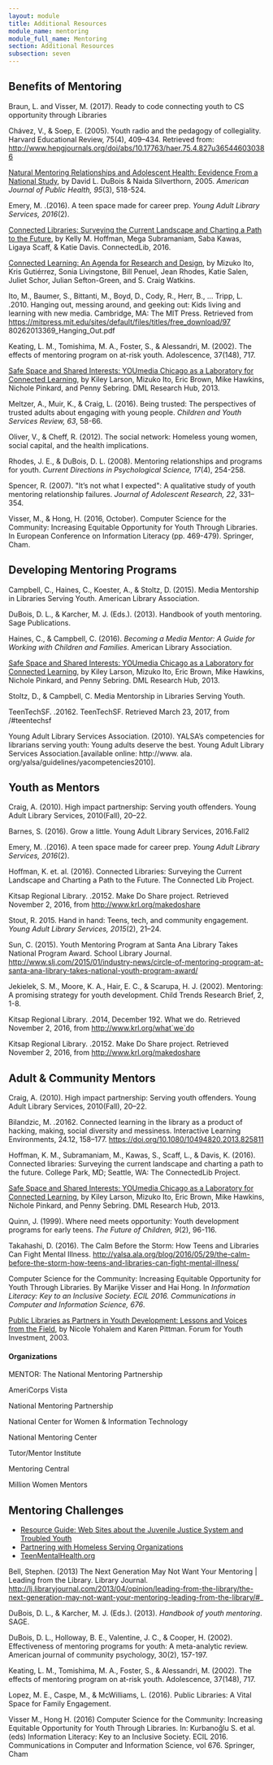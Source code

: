```yaml
---
layout: module
title: Additional Resources
module_name: mentoring
module_full_name: Mentoring
section: Additional Resources
subsection: seven
---
```


## Benefits of Mentoring

Braun, L. and Visser, M. (2017). Ready to code connecting youth to CS opportunity through Libraries 

Chávez, V., & Soep, E. (2005). Youth radio and the pedagogy of collegiality. Harvard Educational Review, 75(4), 409–434. Retrieved from: http://www.hepgjournals.org/doi/abs/10.17763/haer.75.4.827u365446030386 

[Natural Mentoring Relationships and Adolescent Health: Eevidence From a National Study](https://www.ncbi.nlm.nih.gov/pmc/articles/PMC1449212/), by David L. DuBois & Naida Silverthorn, 2005. _American Journal of Public Health, 95_(3), 518-524. 

Emery, M. .(2016). A teen space made for career prep. _Young Adult Library Services, 2016_(2). 

[Connected Libraries: Surveying the Current Landscape and Charting a Path to the Future](https://connectedlib.ischool.uw.edu/connected-learning-in-libraries), by Kelly M. Hoffman, Mega Subramaniam, Saba Kawas, Ligaya Scaff, & Katie Davis. ConnectedLib, 2016. 

[Connected Learning: An Agenda for Research and Design](https://dmlhub.net/publications/connected-learning-agenda-for-research-and-design/), by Mizuko Ito, Kris Gutiérrez, Sonia Livingstone, Bill Penuel, Jean Rhodes, Katie Salen, Juliet Schor, Julian Sefton-Green, and S. Craig Watkins. 

Ito, M., Baumer, S., Bittanti, M., Boyd, D., Cody, R., Herr, B., … Tripp, L. .2010. Hanging out, messing around, and geeking out: Kids living and learning with new media. Cambridge, MA: The MIT Press. Retrieved from https://mitpress.mit.edu/sites/default/files/titles/free_download/97 80262013369_Hanging_Out.pdf 

Keating, L. M., Tomishima, M. A., Foster, S., & Alessandri, M. (2002). The effects of mentoring program on at-risk youth. Adolescence, 37(148), 717. 

[Safe Space and Shared Interests: YOUmedia Chicago as a Laboratory for Connected Learning](https://dmlhub.net/publications/safe-space-and-shared-interests-youmedia-chicago-laboratory-connected-learning/), by Kiley Larson, Mizuko Ito, Eric Brown, Mike Hawkins, Nichole Pinkard, and Penny Sebring. DML Research Hub, 2013.

Meltzer, A., Muir, K., & Craig, L. (2016). Being trusted: The perspectives of trusted adults about engaging with young people. _Children and Youth Services Review, 63_, 58-66.

Oliver, V., & Cheff, R. (2012). The social network: Homeless young women, social capital, and the health implications.   

Rhodes, J. E., & DuBois, D. L. (2008). Mentoring relationships and programs for youth. _Current Directions in Psychological Science, 17_(4), 254-258.

Spencer, R. (2007). "It’s not what I expected": A qualitative study of youth mentoring relationship failures. _Journal of Adolescent Research, 22_, 331–354. 

Visser, M., & Hong, H. (2016, October). Computer Science for the Community: Increasing Equitable Opportunity for Youth Through Libraries. In European Conference on Information Literacy (pp. 469-479). Springer, Cham. 

## Developing Mentoring Programs

Campbell, C., Haines, C., Koester, A., & Stoltz, D. (2015). Media Mentorship in Libraries Serving Youth. American Library Association. 

DuBois, D. L., & Karcher, M. J. (Eds.). (2013). Handbook of youth mentoring. Sage Publications. 

Haines, C., & Campbell, C. (2016). _Becoming a Media Mentor: A Guide for Working with Children and Families_. American Library Association.

[Safe Space and Shared Interests: YOUmedia Chicago as a Laboratory for Connected Learning](https://dmlhub.net/publications/safe-space-and-shared-interests-youmedia-chicago-laboratory-connected-learning/), by Kiley Larson, Mizuko Ito, Eric Brown, Mike Hawkins, Nichole Pinkard, and Penny Sebring. DML Research Hub, 2013.

Stoltz, D., & Campbell, C. Media Mentorship in Libraries Serving Youth. 

TeenTechSF. .20162. TeenTechSF. Retrieved March 23, 2017, from /#teentechsf 

Young Adult Library Services Association. (2010). YALSA’s competencies for librarians serving youth: Young adults deserve the best. Young Adult Library Services Association.[available online: http://www. ala. org/yalsa/guidelines/yacompetencies2010].

## Youth as Mentors

Craig, A. (2010). High impact partnership: Serving youth offenders. Young Adult Library Services, 2010(Fall), 20–22. 

Barnes, S. (2016). Grow a little. Young Adult Library Services, 2016.Fall2 

Emery, M. .(2016). A teen space made for career prep. _Young Adult Library Services, 2016_(2).

Hoffman, K. et. al. (2016). Connected Libraries: Surveying the Current Landscape and Charting a Path to the Future. The Connected Lib Project.  

Kitsap Regional Library. .20152. Make Do Share project. Retrieved November 2, 2016, from http://www.krl.org/makedoshare 

Stout, R. 2015. Hand in hand: Teens, tech, and community engagement. _Young Adult Library Services, 2015_(2), 21–24.

Sun, C. (2015). Youth Mentoring Program at Santa Ana Library Takes National Program Award. School Library Journal. http://www.slj.com/2015/01/industry-news/circle-of-mentoring-program-at-santa-ana-library-takes-national-youth-program-award/ 

Jekielek, S. M., Moore, K. A., Hair, E. C., & Scarupa, H. J. (2002). Mentoring: A promising strategy for youth development. Child Trends Research Brief, 2, 1-8. 

Kitsap Regional Library. .2014, December 192. What we do. Retrieved November 2, 2016, from http://www.krl.org/what`we`do 

Kitsap Regional Library. .20152. Make Do Share project. Retrieved November 2, 2016, from http://www.krl.org/makedoshare 

## Adult & Community Mentors

Craig, A. (2010). High impact partnership: Serving youth offenders. Young Adult Library Services, 2010(Fall), 20–22. 

Bilandzic, M. .20162. Connected learning in the library as a product of hacking, making, social diversity and messiness. Interactive Learning Environments, 24.12, 158–177. https://doi.org/10.1080/10494820.2013.825811 

Hoffman, K. M., Subramaniam, M., Kawas, S., Scaff, L., & Davis, K. (2016). Connected libraries: Surveying the current landscape and charting a path to the future. College Park, MD; Seattle, WA: The ConnectedLib Project. 

[Safe Space and Shared Interests: YOUmedia Chicago as a Laboratory for Connected Learning](https://dmlhub.net/publications/safe-space-and-shared-interests-youmedia-chicago-laboratory-connected-learning/), by Kiley Larson, Mizuko Ito, Eric Brown, Mike Hawkins, Nichole Pinkard, and Penny Sebring. DML Research Hub, 2013.

Quinn, J. (1999). Where need meets opportunity: Youth development programs for early teens. _The Future of Children, 9_(2), 96-116. 

Takahashi, D. (2016). The Calm Before the Storm: How Teens and Libraries Can Fight Mental Illness. http://yalsa.ala.org/blog/2016/05/29/the-calm-before-the-storm-how-teens-and-libraries-can-fight-mental-illness/ 

Computer Science for the Community: Increasing Equitable Opportunity for Youth Through Libraries. By Marijke Visser and Hai Hong. In _Information Literacy: Key to an Inclusive Society. ECIL 2016. Communications in Computer and Information Science, 676_. 

[Public Libraries as Partners in Youth Development: Lessons and Voices from the Field](http://forumfyi.org/files/PublicLibrariesYD.pdf), by Nicole Yohalem and Karen Pittman. Forum for Youth Investment, 2003.

#### Organizations 

MENTOR: The National Mentoring Partnership 

AmeriCorps Vista 

National Mentoring Partnership 

National Center for Women & Information Technology  

National Mentoring Center 

Tutor/Mentor Institute 

Mentoring Central 

Million Women Mentors

## Mentoring Challenges

<ul>
<li><a href="">Resource Guide: Web Sites about the Juvenile Justice System and Troubled Youth</a></li>
<li><a href="">Partnering with Homeless Serving Organizations</a></li>
<li><a href="http://TeenMentalHealth.org" target="_blank">TeenMentalHealth.org</a></li>
</ul>

Bell, Stephen. (2013) The Next Generation May Not Want Your Mentoring | Leading from the Library. Library Journal. http://lj.libraryjournal.com/2013/04/opinion/leading-from-the-library/the-next-generation-may-not-want-your-mentoring-leading-from-the-library/#_ 

DuBois, D. L., & Karcher, M. J. (Eds.). (2013). _Handbook of youth mentoring_. SAGE. 

DuBois, D. L., Holloway, B. E., Valentine, J. C., & Cooper, H. (2002). Effectiveness of mentoring programs for youth: A meta-analytic review. American journal of community psychology, 30(2), 157-197. 

Keating, L. M., Tomishima, M. A., Foster, S., & Alessandri, M. (2002). The effects of mentoring program on at-risk youth. Adolescence, 37(148), 717. 

Lopez, M. E., Caspe, M., & McWilliams, L. (2016). Public Libraries: A Vital Space for Family Engagement. 

Visser M., Hong H. (2016) Computer Science for the Community: Increasing Equitable Opportunity for Youth Through Libraries. In: Kurbanoğlu S. et al. (eds) Information Literacy: Key to an Inclusive Society. ECIL 2016. Communications in Computer and Information Science, vol 676. Springer, Cham 
